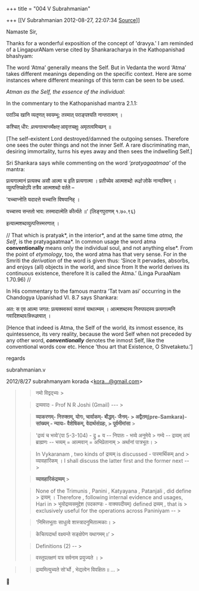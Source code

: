 +++
title = "004 V Subrahmanian"

+++
[[V Subrahmanian	2012-08-27, 22:07:34 [Source](https://groups.google.com/g/bvparishat/c/0fHDnj-wGCw)]]



Namaste Sir,  
  
Thanks for a wonderful exposition of the concept of 'dravya.' I am reminded of a LingapurANam verse cited by Shankaracharya in the Kathopanishad bhashyam:  

The word ‘Atma’ generally means the Self. But in Vedanta the word ‘Atma’ takes different meanings depending on the specific context. Here are some instances where different meanings of this term can be seen to be used.

*Atman as the Self, the essence of the individual*:

In the commentary to the Kathopanishad mantra 2.1.1:

पराञ्चि खानि व्यतृणत् स्वयम्भू: तस्मात् पराङ्पश्यति नान्तरात्मन् ।

कश्चित् धीर: *प्रत्यगात्मानमैक्षत्* आवृत्तचक्षुः अमृतत्वमिच्छन् ॥ 

\[The self-existent Lord destroyed/damned the outgoing senses.
Therefore one sees the outer things and not the inner Self. A rare discriminating man, desiring immortality, turns his eyes away and then sees the indwelling Self.\]

Sri Shankara says while commenting on the word *‘pratyagaatmaa’* of the mantra:

प्रत्यगात्मानं प्रत्यक्च असौ आत्मा च इति प्रत्यगात्मा । प्रतीच्येव आत्मशब्दो *रूढो* लोके नान्यस्मिन् । व्युत्पत्तिपक्षेऽपि तत्रैव आत्मशब्दो वर्तते –

’यच्चाप्नोति यदादत्ते यच्चात्ति विषयानिह् ।

यच्चास्य सन्ततो भाव: तस्मादात्मेति कीर्त्यते ॥’ (लिङ्गपुराणम् १.७०.९६)  
  
इत्यात्मशब्दव्युत्पत्तिस्मरणात् । 

// That which is pratyak*, in the interior*, and at the same time *atma, the Self*, is the pratyagaatmaa*. In common usage the word atma **conventionally** means only the individual soul, and not anything else*. From the point of *etymology*, too, the word atma has that very sense. For in the Smriti the *derivation* of the word is given thus: ‘Since It pervades, absorbs, and enjoys (all) objects in the world, and since from It the world derives its continuous existence, therefore It is called the Atma.’ (Linga PuraaNam 1.70.96) //

In His commentary to the famous mantra ‘Tat tvam asi’ occurring in the Chandogya Upanishad VI. 8.7 says Shankara:

अत: स एव आत्मा जगत: प्रत्यक्स्वरूपं सतत्त्वं याथात्म्यम् । आत्मशब्दस्य निरुपपदस्य प्रत्यगात्मनि गवादिशब्दव*न्निरूढ*त्वात् ।

\[Hence that indeed is Atma, the Self of the world, its inmost essence, its quintessence, its very reality, because the word Self when not preceded by any other word, ***conventionally*** denotes the inmost Self, like the conventional words cow etc. Hence ’thou art that Existence, O Shvetaketu.’\]

regards

subrahmanian.v  

  

2012/8/27 subrahmanyam korada \<[kora...@gmail.com]()\>  

> 
> > नमो विद्वद्भ्यः >
> 
> > 
> >   
> > 
> > 
> > द्रव्यवादः - Prof N R Joshi (Gmail) --- >
> 
> > 
> >   
> > 
> > 
> > **व्याकरणम्- निरुक्तम्, योगः, चार्वाकम्- बौद्धम्- जैनम्- > अद्वैतम्(pre-Samkara)- सांख्यम् - न्यायः- वैशेषिकम्, वेदार्थसंग्रहः, > पूर्वमीमांसा** >
> 
> > 
> >   
> > 
> > 
> > 'द्रव्यं च भव्ये’(पा 5-3-104) - द्रु + य -- निपातः - भव्ये अनुमेये > गम्ये -- द्रव्यम् अयं ब्राह्मणः -- भव्यम् = आत्मवान् = अभिप्रेतानाम् > अर्थानां पात्रभूतः। >
> 
> > 
> > In Vykaranam , two kinds of द्रव्यम् is discussed - पारमार्थिकम् and > व्यावहारिकम् । I shall discuss the latter first and the former next -- >
> 
> > 
> >   
> > 
> > 
> > **व्यावहारिकंद्रव्यम्** >
> 
> > 
> >   
> > 
> > 
> > None of the Trimunis , Panini , Katyayana , Patanjali , did define > द्रव्यम् । Therefore , following internal evidence and usages, Hari in > भूयोद्रव्यसमुद्देश (पदकाण्डः - वाक्यपदीयम्) defined द्रव्यम् , that is > exclusively useful for the operations across Paniniyam -- >
> 
> > 
> >   
> > 
> > 
> > 'निमित्तभूताः साधुत्वे शास्त्रादनुमितात्मकाः। >
> 
> > 
> > केचित्पदार्था वक्ष्यन्ते सङ्क्षेपेण यथागमम्॥’ >
> 
> > 
> >   
> > 
> > 
> > Definitions (2) -- >
> 
> > 
> >   
> > 
> > 
> > वस्तूपलक्षणं यत्र सर्वनाम प्रयुज्यते । >
> 

> 
> > द्रव्यमित्युच्यते सो’र्थो , भेद्यत्वेन विवक्षितः॥ ... >
> 



